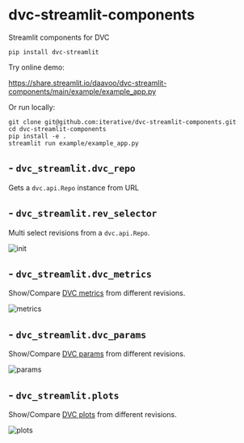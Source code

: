 # dvc-streamlit-components

Streamlit components for DVC 

```
pip install dvc-streamlit
```

Try online demo:

https://share.streamlit.io/daavoo/dvc-streamlit-components/main/example/example_app.py

Or run locally:

```
git clone git@github.com:iterative/dvc-streamlit-components.git
cd dvc-streamlit-components
pip install -e .
streamlit run example/example_app.py
```

## - `dvc_streamlit.dvc_repo`

Gets a `dvc.api.Repo` instance from URL

## - `dvc_streamlit.rev_selector`

Multi select revisions from a `dvc.api.Repo`.

![init](img/init.gif)

## - `dvc_streamlit.dvc_metrics`

Show/Compare [DVC metrics](https://dvc.org/doc/command-reference/metrics) from different revisions.

![metrics](img/metrics.gif)

## - `dvc_streamlit.dvc_params`

Show/Compare [DVC params](https://dvc.org/doc/command-reference/params) from different revisions.

![params](img/params.gif)

## - `dvc_streamlit.plots`

Show/Compare [DVC plots](https://dvc.org/doc/command-reference/plots) from different revisions.

![plots](img/plots.gif)
